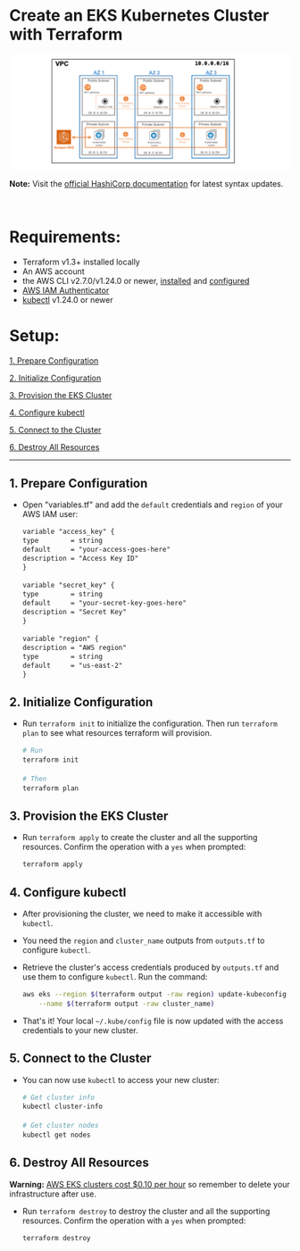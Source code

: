 # Create an EKS Kubernetes Cluster with Terraform

<img src="assets/images/eks-cluster-banner.png">

**Note:** Visit the [official HashiCorp documentation](https://developer.hashicorp.com/terraform/tutorials/kubernetes/eks) for latest syntax updates.

<br>

# Requirements:

* Terraform v1.3+ installed locally
* An AWS account
* the AWS CLI v2.7.0/v1.24.0 or newer, [installed](https://docs.aws.amazon.com/cli/latest/userguide/getting-started-install.html) and [configured](https://docs.aws.amazon.com/cli/latest/userguide/cli-chap-configure.html)
* [AWS IAM Authenticator](https://docs.aws.amazon.com/eks/latest/userguide/install-aws-iam-authenticator.html)
* [kubectl](https://kubernetes.io/docs/tasks/tools/) v1.24.0 or newer

# Setup:
[1. Prepare Configuration](#1.-Prepare-Configuration)

[2. Initialize Configuration](#2-initialize-configuration)

[3. Provision the EKS Cluster](#3-provision-the-eks-cluster)

[4. Configure kubectl](#4-configure-kubectl)

[5. Connect to the Cluster](#5-connect-to-the-cluster)

[6. Destroy All Resources](#6-destroy-all-resources)

---


## 1. Prepare Configuration

* Open "variables.tf" and add the `default` credentials and `region` of your AWS IAM user:

    ```hcl
    variable "access_key" {
    type        = string
    default     = "your-access-goes-here"
    description = "Access Key ID"
    }

    variable "secret_key" {
    type        = string
    default     = "your-secret-key-goes-here"
    description = "Secret Key"
    }

    variable "region" {
    description = "AWS region"
    type        = string
    default     = "us-east-2"
    }
    ```

## 2. Initialize Configuration

* Run `terraform init` to initialize the configuration. Then run `terraform plan` to see what resources terraform will provision.

    ```bash
    # Run
    terraform init

    # Then
    terraform plan
    ```

## 3. Provision the EKS Cluster

* Run `terraform apply` to create the cluster and all the supporting resources. Confirm the operation with a `yes` when prompted:

    ```bash
    terraform apply
    ```

## 4. Configure kubectl

* After provisioning the cluster, we need to make it accessible with `kubectl`.
* You need the `region` and `cluster_name` outputs from `outputs.tf` to configure `kubectl`. 

* Retrieve the cluster's access credentials produced by `outputs.tf` and use them to configure `kubectl`. Run the command:

    ```bash
    aws eks --region $(terraform output -raw region) update-kubeconfig \
        --name $(terraform output -raw cluster_name)
    ```
* That's it! Your local `~/.kube/config` file is now updated with the access credentials to your new cluster.


## 5. Connect to the Cluster

* You can now use `kubectl` to access your new cluster:

    ```bash
    # Get cluster info
    kubectl cluster-info

    # Get cluster nodes
    kubectl get nodes
    ```

## 6. Destroy All Resources

**Warning:** [AWS EKS clusters cost $0.10 per hour](https://aws.amazon.com/eks/pricing/) so remember to delete your infrastructure after use.


* Run `terraform destroy` to destroy the cluster and all the supporting resources. Confirm the operation with a `yes` when prompted:

    ```bash
    terraform destroy
    ```